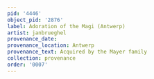 ```yaml
---
pid: '4446'
object_pid: '2876'
label: Adoration of the Magi (Antwerp)
artist: janbrueghel
provenance_date:
provenance_location: Antwerp
provenance_text: Acquired by the Mayer family
collection: provenance
order: '0007'
---
```

